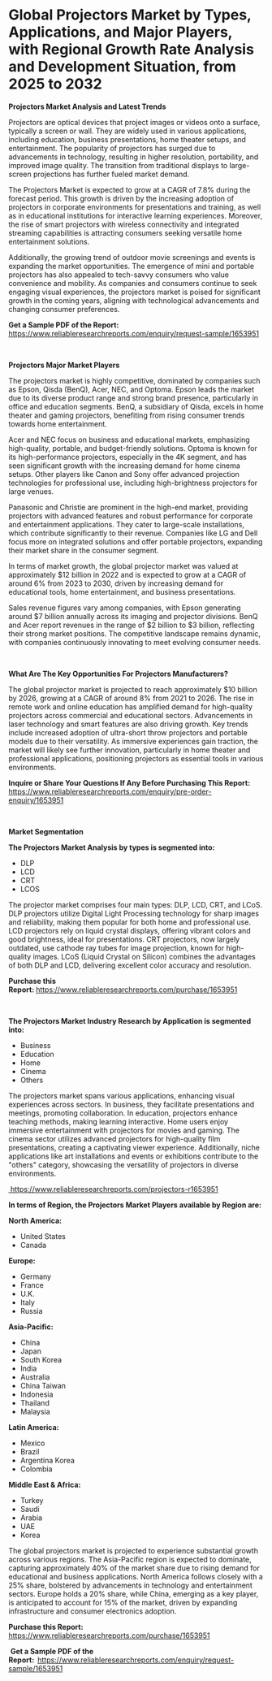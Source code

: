 <p><h1>Global Projectors Market by Types, Applications, and Major Players, with Regional Growth Rate Analysis and Development Situation, from 2025 to 2032</h1></p><p><strong>Projectors Market Analysis and Latest Trends</strong></p>
<p><p>Projectors are optical devices that project images or videos onto a surface, typically a screen or wall. They are widely used in various applications, including education, business presentations, home theater setups, and entertainment. The popularity of projectors has surged due to advancements in technology, resulting in higher resolution, portability, and improved image quality. The transition from traditional displays to large-screen projections has further fueled market demand.</p><p>The Projectors Market is expected to grow at a CAGR of 7.8% during the forecast period. This growth is driven by the increasing adoption of projectors in corporate environments for presentations and training, as well as in educational institutions for interactive learning experiences. Moreover, the rise of smart projectors with wireless connectivity and integrated streaming capabilities is attracting consumers seeking versatile home entertainment solutions.</p><p>Additionally, the growing trend of outdoor movie screenings and events is expanding the market opportunities. The emergence of mini and portable projectors has also appealed to tech-savvy consumers who value convenience and mobility. As companies and consumers continue to seek engaging visual experiences, the projectors market is poised for significant growth in the coming years, aligning with technological advancements and changing consumer preferences.</p></p>
<p><strong>Get a Sample PDF of the Report:&nbsp;</strong> <a href="https://www.reliableresearchreports.com/enquiry/request-sample/1653951?utm_campaign=2296&utm_medium=2&utm_source=Github&utm_content=ia&utm_term=16042025&utm_id=projectors">https://www.reliableresearchreports.com/enquiry/request-sample/1653951</a></p>
<p>&nbsp;</p>
<p><strong>Projectors Major Market Players</strong></p>
<p><p>The projectors market is highly competitive, dominated by companies such as Epson, Qisda (BenQ), Acer, NEC, and Optoma. Epson leads the market due to its diverse product range and strong brand presence, particularly in office and education segments. BenQ, a subsidiary of Qisda, excels in home theater and gaming projectors, benefiting from rising consumer trends towards home entertainment.</p><p>Acer and NEC focus on business and educational markets, emphasizing high-quality, portable, and budget-friendly solutions. Optoma is known for its high-performance projectors, especially in the 4K segment, and has seen significant growth with the increasing demand for home cinema setups. Other players like Canon and Sony offer advanced projection technologies for professional use, including high-brightness projectors for large venues.</p><p>Panasonic and Christie are prominent in the high-end market, providing projectors with advanced features and robust performance for corporate and entertainment applications. They cater to large-scale installations, which contribute significantly to their revenue. Companies like LG and Dell focus more on integrated solutions and offer portable projectors, expanding their market share in the consumer segment.</p><p>In terms of market growth, the global projector market was valued at approximately $12 billion in 2022 and is expected to grow at a CAGR of around 6% from 2023 to 2030, driven by increasing demand for educational tools, home entertainment, and business presentations. </p><p>Sales revenue figures vary among companies, with Epson generating around $7 billion annually across its imaging and projector divisions. BenQ and Acer report revenues in the range of $2 billion to $3 billion, reflecting their strong market positions. The competitive landscape remains dynamic, with companies continuously innovating to meet evolving consumer needs.</p></p>
<p>&nbsp;</p>
<p><strong>What Are The Key Opportunities For Projectors Manufacturers?</strong></p>
<p><p>The global projector market is projected to reach approximately $10 billion by 2026, growing at a CAGR of around 8% from 2021 to 2026. The rise in remote work and online education has amplified demand for high-quality projectors across commercial and educational sectors. Advancements in laser technology and smart features are also driving growth. Key trends include increased adoption of ultra-short throw projectors and portable models due to their versatility. As immersive experiences gain traction, the market will likely see further innovation, particularly in home theater and professional applications, positioning projectors as essential tools in various environments.</p></p>
<p><strong>Inquire or Share Your Questions If Any Before Purchasing This Report:</strong> <a href="https://www.reliableresearchreports.com/enquiry/pre-order-enquiry/1653951?utm_campaign=2296&utm_medium=2&utm_source=Github&utm_content=ia&utm_term=16042025&utm_id=projectors">https://www.reliableresearchreports.com/enquiry/pre-order-enquiry/1653951</a></p>
<p>&nbsp;</p>
<p><strong>Market Segmentation</strong></p>
<p><strong>The Projectors Market Analysis by types is segmented into:</strong></p>
<p><ul><li>DLP</li><li>LCD</li><li>CRT</li><li>LCOS</li></ul></p>
<p><p>The projector market comprises four main types: DLP, LCD, CRT, and LCoS. DLP projectors utilize Digital Light Processing technology for sharp images and reliability, making them popular for both home and professional use. LCD projectors rely on liquid crystal displays, offering vibrant colors and good brightness, ideal for presentations. CRT projectors, now largely outdated, use cathode ray tubes for image projection, known for high-quality images. LCoS (Liquid Crystal on Silicon) combines the advantages of both DLP and LCD, delivering excellent color accuracy and resolution.</p></p>
<p><strong>Purchase this Report:&nbsp;</strong><a href="https://www.reliableresearchreports.com/purchase/1653951?utm_campaign=2296&utm_medium=2&utm_source=Github&utm_content=ia&utm_term=16042025&utm_id=projectors">https://www.reliableresearchreports.com/purchase/1653951</a></p>
<p>&nbsp;</p>
<p><strong>The Projectors Market Industry Research by Application is segmented into:</strong></p>
<p><ul><li>Business</li><li>Education</li><li>Home</li><li>Cinema</li><li>Others</li></ul></p>
<p><p>The projectors market spans various applications, enhancing visual experiences across sectors. In business, they facilitate presentations and meetings, promoting collaboration. In education, projectors enhance teaching methods, making learning interactive. Home users enjoy immersive entertainment with projectors for movies and gaming. The cinema sector utilizes advanced projectors for high-quality film presentations, creating a captivating viewer experience. Additionally, niche applications like art installations and events or exhibitions contribute to the "others" category, showcasing the versatility of projectors in diverse environments.</p></p>
<p><a href="https://www.reliableresearchreports.com/projectors-r1653951?utm_campaign=2296&utm_medium=2&utm_source=Github&utm_content=ia&utm_term=16042025&utm_id=projectors">&nbsp;https://www.reliableresearchreports.com/projectors-r1653951</a></p>
<p><strong>In terms of Region, the Projectors Market Players available by Region are:</strong></p>
<p>
    <p> <strong> North America: </strong>
        <ul>
            <li>United States</li>
            <li>Canada</li>
        </ul>
        </p> 
    <p> <strong> Europe: </strong>
        <ul>
            <li>Germany</li>
            <li>France</li>
            <li>U.K.</li>
            <li>Italy</li>
            <li>Russia</li>
        </ul>
        </p> 
    <p> <strong> Asia-Pacific: </strong>
        <ul>
            <li>China</li>
            <li>Japan</li>
            <li>South Korea</li>
            <li>India</li>
            <li>Australia</li>
            <li>China Taiwan</li>
            <li>Indonesia</li>
            <li>Thailand</li>
            <li>Malaysia</li>
        </ul>
        </p> 
    <p> <strong> Latin America: </strong>
        <ul>
            <li>Mexico</li>
            <li>Brazil</li>
            <li>Argentina Korea</li>
            <li>Colombia</li>
        </ul>
        </p> 
    <p> <strong> Middle East & Africa: </strong>
        <ul>
            <li>Turkey</li>
            <li>Saudi</li>
            <li>Arabia</li>
            <li>UAE</li>
            <li>Korea</li>
        </ul>
    </p>
    </p>
<p><p>The global projectors market is projected to experience substantial growth across various regions. The Asia-Pacific region is expected to dominate, capturing approximately 40% of the market share due to rising demand for educational and business applications. North America follows closely with a 25% share, bolstered by advancements in technology and entertainment sectors. Europe holds a 20% share, while China, emerging as a key player, is anticipated to account for 15% of the market, driven by expanding infrastructure and consumer electronics adoption.</p></p>
<p><strong>Purchase this Report: </strong><a href="https://www.reliableresearchreports.com/purchase/1653951?utm_campaign=2296&utm_medium=2&utm_source=Github&utm_content=ia&utm_term=16042025&utm_id=projectors">https://www.reliableresearchreports.com/purchase/1653951</a></p>
<p>&nbsp;<strong>Get a Sample PDF of the Report:&nbsp;&nbsp;</strong><a href="https://www.reliableresearchreports.com/enquiry/request-sample/1653951?utm_campaign=2296&utm_medium=2&utm_source=Github&utm_content=ia&utm_term=16042025&utm_id=projectors">https://www.reliableresearchreports.com/enquiry/request-sample/1653951</a></p>
<p><strong></strong></p>
<p><p></p><p></p><p></p></p>